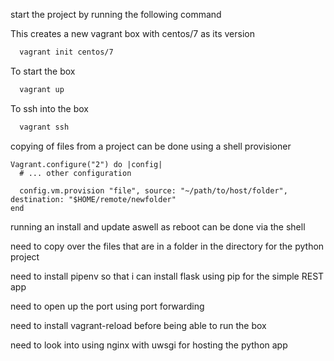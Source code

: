 start the project by running the following command

This creates a new vagrant box with centos/7 as its version
```bash
  vagrant init centos/7
```

To start the box
```bash
  vagrant up
```

To ssh into the box
```bash
  vagrant ssh
```


copying of files from a project can be done using a shell provisioner

```
Vagrant.configure("2") do |config|
  # ... other configuration

  config.vm.provision "file", source: "~/path/to/host/folder", destination: "$HOME/remote/newfolder"
end
```

running an install and update aswell as reboot can be done via the shell



need to copy over the files that are in a folder in the directory for the python project

need to install pipenv so that i can install flask using pip for the simple REST app

need to open up the port using port forwarding


need to install vagrant-reload before being able to run the box

need to look into using nginx with uwsgi for hosting the python app
